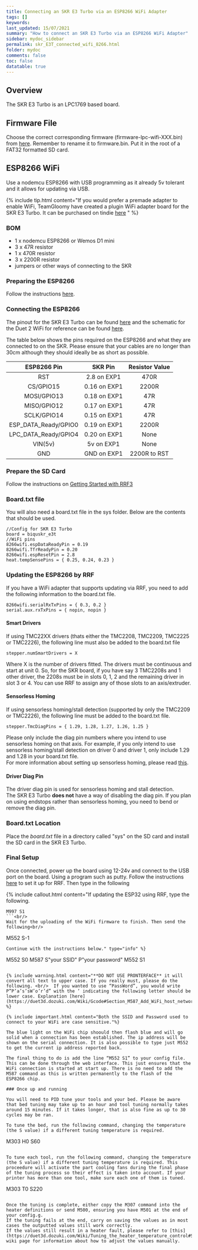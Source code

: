 ```yaml
---
title: Connecting an SKR E3 Turbo via an ESP8266 WiFi Adapter
tags: []
keywords: 
last_updated: 15/07/2021
summary: "How to connect an SKR E3 Turbo via an ESP8266 WiFi Adapter"
sidebar: mydoc_sidebar
permalink: skr_E3T_connected_wifi_8266.html
folder: mydoc
comments: false
toc: false
datatable: true
---
```


## Overview

The SKR E3 Turbo is an LPC1769 based board.

## Firmware File

Choose the correct corresponding firmware (firmware-lpc-wifi-XXX.bin) from [here](https://github.com/gloomyandy/RepRapFirmware/releases). Remember to rename it to firmware.bin. Put it in the root of a FAT32 formatted SD card.   

## ESP8266 WiFi

Use a nodemcu ESP8266 with USB programming as it already 5v tolerant and it allows for updating via USB.

{% include tip.html content="If you would prefer a premade adapter to enable WiFi, TeamGloomy have created a plugin WiFi adapter board for the SKR E3 Turbo. It can be purchased on tindie [here](https://www.tindie.com/products/pcr/reprapfirmware-wifi-adapterboard-for-skr-e3-turbo/) " %}

### BOM

* 1 x nodemcu ESP8266 or Wemos D1 mini
* 3 x 47R resistor
* 1 x 470R resistor
* 3 x 2200R resistor
* jumpers or other ways of connecting to the SKR

### Preparing the ESP8266

Follow the instructions [here](https://github.com/gloomyandy/RepRapFirmware/wiki/ESP8266-LPC).

### Connecting the ESP8266

The pinout for the SKR E3 Turbo can be found [here](https://github.com/bigtreetech/BIGTREETECH-SKR-E3-Turbo/blob/master/Hardware/BTT%20SKR%20E3%20Turbo-Pin.pdf) and the schematic for the Duet 2 WiFi for reference can be found [here](https://github.com/T3P3/Duet/blob/master/Duet2/Duet2v1.04/DuetWifiv1.04a_Schematic.pdf). 

The table below shows the pins required on the ESP8266 and what they are connected to on the SKR. Please ensure that your cables are no longer than 30cm although they should ideally be as short as possible.  

<div class="datatable-begin"></div>

| ESP8266 Pin       | SKR Pin       | Resistor Value  |
| :-------------: |:-------------:| :---------------:|
| RST           | 2.8 on EXP1         | 470R            |
| CS/GPIO15     | 0.16 on EXP1         | 2200R           |
| MOSI/GPIO13   | 0.18 on EXP1         | 47R             |
| MISO/GPIO12   | 0.17 on EXP1         | 47R             |
| SCLK/GPIO14  | 0.15 on EXP1         | 47R             |
| ESP_DATA_Ready/GPIO0   | 0.19 on EXP1         | 2200R             |
| LPC_DATA_Ready/GPIO4   | 0.20 on EXP1         | None            |
| VIN(5v)   | 5v on EXP1          | None             |
| GND   | GND on EXP1          | 2200R to RST             |

<div class="datatable-end"></div>

### Prepare the SD Card

Follow the instructions on [Getting Started with RRF3](getting_started.html)

### Board.txt file

You will also need a board.txt file in the sys folder. Below are the contents that should be used. 

```
//Config for SKR E3 Turbo
board = biquskr_e3t
//WiFi pins
8266wifi.espDataReadyPin = 0.19
8266wifi.TfrReadyPin = 0.20
8266wifi.espResetPin = 2.8
heat.tempSensePins = { 0.25, 0.24, 0.23 }
```

### Updating the ESP8266 by RRF

If you have a WiFi adapter that supports updating via RRF, you need to add the following information to the board.txt file.  
```
8266wifi.serialRxTxPins = { 0.3, 0.2 } 
serial.aux.rxTxPins = { nopin, nopin }
```

#### Smart Drivers

If using TMC22XX drivers (thats either the TMC2208, TMC2209, TMC2225 or TMC2226), the following line must also be added to the board.txt file
```
stepper.numSmartDrivers = X
```
Where X is the number of drivers fitted. The drivers must be continuous and start at unit 0. So, for the SKR board, if you have say 3 TMC2208s and 1 other driver, the 2208s must be in slots 0, 1, 2 and the remaining driver in slot 3 or 4. You can use RRF to assign any of those slots to an axis/extruder.  

#### Sensorless Homing

If using sensorless homing/stall detection (supported by only the TMC2209 or TMC2226), the following line must be added to the board.txt file.
```
stepper.TmcDiagPins = { 1.29, 1.28, 1.27, 1.26, 1.25 }
```
Please only include the diag pin numbers where you intend to use sensorless homing on that axis. For example, if you only intend to use sensorless homing/stall detection on driver 0 and driver 1, only include 1.29 and 1.28 in your board.txt file.  
For more information about setting up sensorless homing, please read [this](sensorless.html).  

#### Driver Diag Pin

The driver diag pin is used for sensorless homing and stall detection.  
The SKR E3 Turbo **does not** have a way of disabling the diag pin.
If you plan on using endstops rather than sensorless homing, you need to bend or remove the diag pin.  

### Board.txt Location

Place the *board.txt* file in a directory called "sys" on the SD card and install the SD card in the SKR E3 Turbo.

### Final Setup

Once connected, power up the board using 12-24v and connect to the USB port on the board. Using a program such as putty. Follow the instructions [here](putty.html) to set it up for RRF. Then type in the following  

{% include callout.html content="If updating the ESP32 using RRF, type the following.  

```
M997 S1
```<br/>
Wait for the uploading of the WiFi firmware to finish. Then send the following<br/>
```
M552 S-1
```<br/>
Continue with the instructions below." type="info" %} 

```
M552 S0
M587 S"your SSID" P"your password"
M552 S1
```

{% include warning.html content="**DO NOT USE PRONTERFACE** it will convert all text to upper case. If you really must, please do the following. <br/>  If you wanted to use “PassWord”, you would write P”P’a’s’sW’o’r’d” with the ‘ indicating the following letter should be lower case. Explanation [here](https://duet3d.dozuki.com/Wiki/Gcode#Section_M587_Add_WiFi_host_network_to_remembered_list_or_list_remembered_networks)." %}

{% include important.html content="Both the SSID and Password used to connect to your WiFi are case sensitive."%}

The blue light on the WiFi chip shoould then flash blue and will go solid when a connection has been established. The ip address will be shown on the serial connection. It is also possible to type just M552 to get the current ip address reported back.

The final thing to do is add the line “M552 S1” to your config file. This can be done through the web interface. This just ensures that the WiFi connection is started at start up. There is no need to add the M587 command as this is written permanently to the flash of the ESP8266 chip.  

### Once up and running

You will need to PID tune your tools and your bed. Please be aware that bed tuning may take up to an hour and tool tuning normally takes around 15 minutes. If it takes longer, that is also fine as up to 30 cycles may be ran.  

To tune the bed, run the following command, changing the temperature (the S value) if a different tuning temperature is required.  
```
M303 H0 S60
```  

To tune each tool, run the following command, changing the temperature (the S value) if a different tuning temperature is required. This proceedure will activate the part cooling fans during the final phase of the tuning process so their effect is taken into account. If your printer has more than one tool, make sure each one of them is tuned.  
```
M303 T0 S220
```

Once the tuning is complete, either copy the M307 command into the heater definitions or send M500, ensuring you have M501 at the end of your config.g.  
If the tuning fails at the end, carry on saving the values as in most cases the outputted values still work correctly.  
If the values still result in a heater fault, please refer to [this](https://duet3d.dozuki.com/Wiki/Tuning_the_heater_temperature_control#Section_Setting_the_model_parameters_manually) wiki page for information about how to adjust the values manually.  